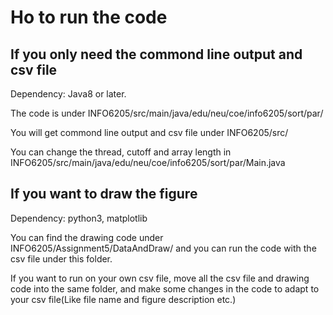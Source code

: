 # Ho to run the code
## If you only need the commond line output and csv file

Dependency: Java8 or later.

The code is under INFO6205/src/main/java/edu/neu/coe/info6205/sort/par/

You will get commond line output and csv file under INFO6205/src/

You can change the thread, cutoff and array length in INFO6205/src/main/java/edu/neu/coe/info6205/sort/par/Main.java

## If you want to draw the figure

Dependency: python3, matplotlib

You can find the drawing code under INFO6205/Assignment5/DataAndDraw/ and you can run the code with the csv file under this folder.

If you want to run on your own csv file, move all the csv file and drawing code into the same folder, and make some changes in the code to adapt to your csv file(Like file name and figure description etc.)

